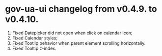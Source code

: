 # gov-ua-ui changelog from v0.4.9. to v0.4.10.

1. Fixed Datepicker did not open when click on calendar icon;
2. Fixed Calendar styles;
3. Fixed Tootlip behavior when parent element scrolling horizontally.
4. Fixed Tooltip z-index.

